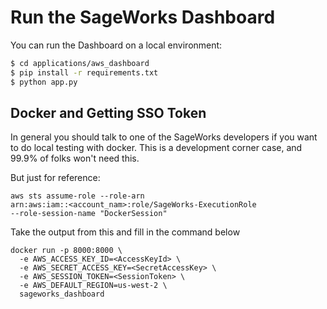# Run the SageWorks Dashboard

You can run the Dashboard on a local environment:

```bash 
$ cd applications/aws_dashboard
$ pip install -r requirements.txt
$ python app.py
``` 

## Docker and Getting SSO Token
In general you should talk to one of the SageWorks developers if you want to do local testing with docker. This is a development corner case, and 99.9% of folks won't need this.

But just for reference:

```
aws sts assume-role --role-arn  
arn:aws:iam::<account_nam>:role/SageWorks-ExecutionRole 
--role-session-name "DockerSession"
```
Take the output from this and fill in the command below

```
docker run -p 8000:8000 \
  -e AWS_ACCESS_KEY_ID=<AccessKeyId> \
  -e AWS_SECRET_ACCESS_KEY=<SecretAccessKey> \
  -e AWS_SESSION_TOKEN=<SessionToken> \
  -e AWS_DEFAULT_REGION=us-west-2 \
  sageworks_dashboard
```